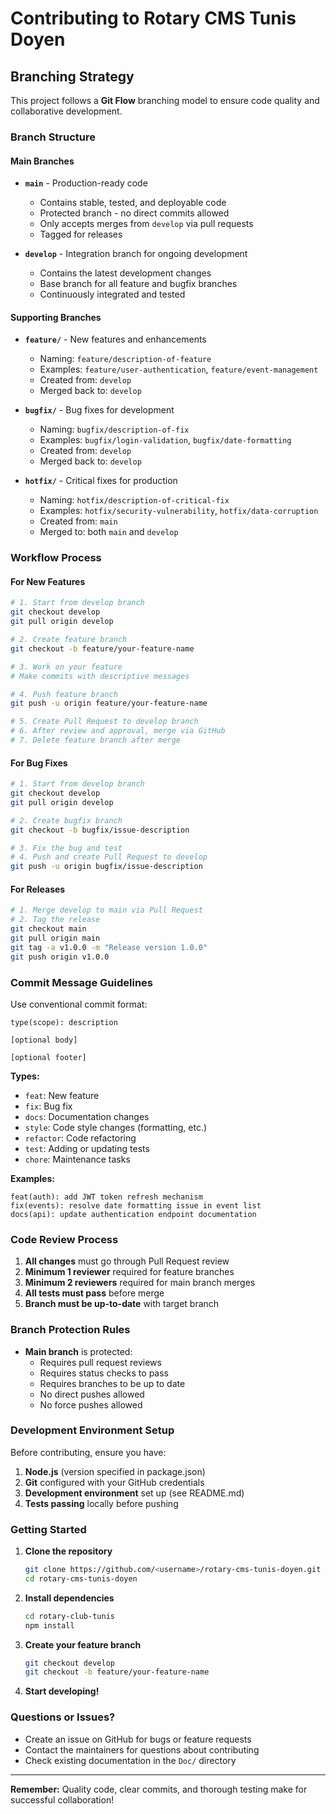 # Contributing to Rotary CMS Tunis Doyen

## Branching Strategy

This project follows a **Git Flow** branching model to ensure code quality and collaborative development.

### Branch Structure

#### Main Branches

- **`main`** - Production-ready code
  - Contains stable, tested, and deployable code
  - Protected branch - no direct commits allowed
  - Only accepts merges from `develop` via pull requests
  - Tagged for releases

- **`develop`** - Integration branch for ongoing development
  - Contains the latest development changes
  - Base branch for all feature and bugfix branches
  - Continuously integrated and tested

#### Supporting Branches

- **`feature/`** - New features and enhancements
  - Naming: `feature/description-of-feature`
  - Examples: `feature/user-authentication`, `feature/event-management`
  - Created from: `develop`
  - Merged back to: `develop`

- **`bugfix/`** - Bug fixes for development
  - Naming: `bugfix/description-of-fix`
  - Examples: `bugfix/login-validation`, `bugfix/date-formatting`
  - Created from: `develop`
  - Merged back to: `develop`

- **`hotfix/`** - Critical fixes for production
  - Naming: `hotfix/description-of-critical-fix`
  - Examples: `hotfix/security-vulnerability`, `hotfix/data-corruption`
  - Created from: `main`
  - Merged to: both `main` and `develop`

### Workflow Process

#### For New Features

```bash
# 1. Start from develop branch
git checkout develop
git pull origin develop

# 2. Create feature branch
git checkout -b feature/your-feature-name

# 3. Work on your feature
# Make commits with descriptive messages

# 4. Push feature branch
git push -u origin feature/your-feature-name

# 5. Create Pull Request to develop branch
# 6. After review and approval, merge via GitHub
# 7. Delete feature branch after merge
```

#### For Bug Fixes

```bash
# 1. Start from develop branch
git checkout develop
git pull origin develop

# 2. Create bugfix branch
git checkout -b bugfix/issue-description

# 3. Fix the bug and test
# 4. Push and create Pull Request to develop
git push -u origin bugfix/issue-description
```

#### For Releases

```bash
# 1. Merge develop to main via Pull Request
# 2. Tag the release
git checkout main
git pull origin main
git tag -a v1.0.0 -m "Release version 1.0.0"
git push origin v1.0.0
```

### Commit Message Guidelines

Use conventional commit format:

```
type(scope): description

[optional body]

[optional footer]
```

**Types:**
- `feat`: New feature
- `fix`: Bug fix
- `docs`: Documentation changes
- `style`: Code style changes (formatting, etc.)
- `refactor`: Code refactoring
- `test`: Adding or updating tests
- `chore`: Maintenance tasks

**Examples:**
```
feat(auth): add JWT token refresh mechanism
fix(events): resolve date formatting issue in event list
docs(api): update authentication endpoint documentation
```

### Code Review Process

1. **All changes** must go through Pull Request review
2. **Minimum 1 reviewer** required for feature branches
3. **Minimum 2 reviewers** required for main branch merges
4. **All tests must pass** before merge
5. **Branch must be up-to-date** with target branch

### Branch Protection Rules

- **Main branch** is protected:
  - Requires pull request reviews
  - Requires status checks to pass
  - Requires branches to be up to date
  - No direct pushes allowed
  - No force pushes allowed

### Development Environment Setup

Before contributing, ensure you have:

1. **Node.js** (version specified in package.json)
2. **Git** configured with your GitHub credentials
3. **Development environment** set up (see README.md)
4. **Tests passing** locally before pushing

### Getting Started

1. **Clone the repository**
   ```bash
   git clone https://github.com/<username>/rotary-cms-tunis-doyen.git
   cd rotary-cms-tunis-doyen
   ```

2. **Install dependencies**
   ```bash
   cd rotary-club-tunis
   npm install
   ```

3. **Create your feature branch**
   ```bash
   git checkout develop
   git checkout -b feature/your-feature-name
   ```

4. **Start developing!**

### Questions or Issues?

- Create an issue on GitHub for bugs or feature requests
- Contact the maintainers for questions about contributing
- Check existing documentation in the `Doc/` directory

---

**Remember:** Quality code, clear commits, and thorough testing make for successful collaboration!

